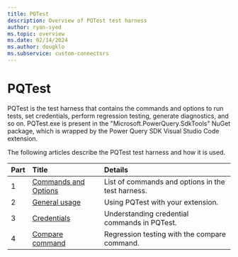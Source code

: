 ```yaml
---
title: PQTest
description: Overview of PQTest test harness
author: ryan-syed
ms.topic: overview
ms.date: 02/14/2024
ms.author: dougklo
ms.subservice: custom-connectors
---
```


# PQTest

PQTest is the test harness that contains the commands and options to run tests, set credentials, perform regression testing, generate diagnostics, and so on. PQTest.exe is present in the "Microsoft.PowerQuery.SdkTools" NuGet package, which is wrapped by the Power Query SDK Visual Studio Code extension.

The following articles describe the PQTest test harness and how it is used.

|Part|Title                                                   |Details                                                    |
|----|:--------------------------------------------------------|:---------------------------------------------------------|
|1   |[Commands and Options](pqtest-commands-options.md)   | List of commands and options in the test harness.        |
|2   |[General usage](pqtest-general-usage.md)                 | Using PQTest with your extension.                        |
|3   |[Credentials](pqtest-credentials.md)                     | Understanding credential commands in PQTest.             |
|4   |[Compare command](pqtest-compare.md)                     | Regression testing with the compare command.             |
